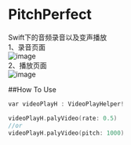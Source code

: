 # PitchPerfect
Swift下的音频录音以及变声播放 <br>
1、录音页面<br>
![image](https://github.com/LongJiangSB/PitchPerfect/blob/master/Images/HomeImage.png) <br>
2、播放页面<br>
![image](https://github.com/LongJiangSB/PitchPerfect/blob/master/Images/PlayVideo.png) <br>

##How To Use
``` c
var videoPlayH : VideoPlayHelper!

videoPlayH.palyVideo(rate: 0.5)
//or
videoPlayH.palyVideo(pitch: 1000)
```
